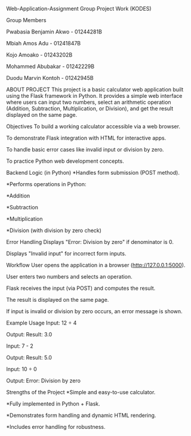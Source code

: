 Web-Application-Assignment
Group Project Work (KODES)

Group Members

Pwabasia Benjamin Akwo - 01244281B

Mbiah Amos Adu - 01241847B

Kojo Amoako - 01243202B

Mohammed Abubakar - 01242229B

Duodu Marvin Kontoh - 01242945B

ABOUT PROJECT
This project is a basic calculator web application built using the Flask framework in Python. It provides a simple web interface where users can input two numbers, select an arithmetic operation (Addition, Subtraction, Multiplication, or Division), and get the result displayed on the same page.

Objectives
To build a working calculator accessible via a web browser.

To demonstrate Flask integration with HTML for interactive apps.

To handle basic error cases like invalid input or division by zero.

To practice Python web development concepts.

Backend Logic (in Python)
*Handles form submission (POST method).

*Performs operations in Python:

*Addition

*Subtraction

*Multiplication

*Division (with division by zero check)

Error Handling
Displays "Error: Division by zero" if denominator is 0.

Displays "Invalid input" for incorrect form inputs.

Workflow
User opens the application in a browser (http://127.0.0.1:5000).

User enters two numbers and selects an operation.

Flask receives the input (via POST) and computes the result.

The result is displayed on the same page.

If input is invalid or division by zero occurs, an error message is shown.

Example Usage
Input: 12 ÷ 4

Output: Result: 3.0

Input: 7 - 2

Output: Result: 5.0

Input: 10 ÷ 0

Output: Error: Division by zero

Strengths of the Project
*Simple and easy-to-use calculator.

*Fully implemented in Python + Flask.

*Demonstrates form handling and dynamic HTML rendering.

*Includes error handling for robustness.